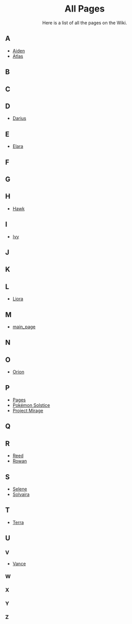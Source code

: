 <h1 align="center">All Pages</h1>
<p align="center">Here is a list of all the pages on the Wiki.</p>



## A

- [Aiden](https://emeraldvoid.github.io/pokemon-scrapyard/Aiden)
- [Atlas](https://emeraldvoid.github.io/pokemon-scrapyard/Atlas)



## B




## C




## D

- [Darius](https://emeraldvoid.github.io/pokemon-scrapyard/Darius)




## E

- [Elara](https://emeraldvoid.github.io/pokemon-scrapyard/Elara)




## F




## G




## H

- [Hawk](https://emeraldvoid.github.io/pokemon-scrapyard/Hawk)
 


 
## I

- [Ivy](https://emeraldvoid.github.io/pokemon-scrapyard/Ivy)
  

## J




## K




## L

- [Liora](https://emeraldvoid.github.io/pokemon-scrapyard/Liora)



  
## M

- [main_page](https://emeraldvoid.github.io/pokemon-scrapyard/main_page)




## N




## O

- [Orion](https://emeraldvoid.github.io/pokemon-scrapyard/Orion)
  



## P

- [Pages](https://emeraldvoid.github.io/pokemon-scrapyard/Pages)
- [Pokémon Solstice](https://emeraldvoid.github.io/pokemon-scrapyard/Pokemon%20Solstice)
- [Project Mirage](https://emeraldvoid.github.io/pokemon-scrapyard/Project%20Mirage)





## Q




## R

- [Reed](https://emeraldvoid.github.io/pokemon-scrapyard/Reed)
- [Rowan](https://emeraldvoid.github.io/pokemon-scrapyard/Rowan)




## S

- [Selene](https://emeraldvoid.github.io/pokemon-scrapyard/Selene)
- [Solvaira](https://emeraldvoid.github.io/pokemon-scrapyard/Solvaira)



## T

- [Terra](https://emeraldvoid.github.io/pokemon-scrapyard/Terra)




## U





### V

- [Vance](https://emeraldvoid.github.io/pokemon-scrapyard/Vance)




### W



### X




### Y


### Z
